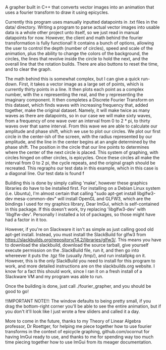 A grapher built in C++ that converts vector images into an animation that uses a fourier transform to draw it using epicycles.

Currently this program uses manually inputted datapoints in .txt files in the data/ directory. Writing a program to parse actual vector images into usable data is a whole other project unto itself, so we just read in manual datapoints for now. However, the client and math behind the fourier transformation is fully functional! It contains a bunch of options, allowing the user to control the depth (number of circles), speed and scale of the animation, plus the ability to change the colors of the background, the circles, the lines that revolve inside the circle to hold the next, and the overall line that the rotation builds. There are also buttons to reset the time, and to clear the graph.

The math behind this is somewhat complex, but I can give a quick run-down. First, it takes a vector image as a large set of points, which is currently thirty points in a line. It then plots each point as a complex number, with the x representing the real, and the y representing the imaginary component. It then completes a Discrete Fourier Transform on this dataset, which finds waves with increasing frequency that, added together, make the original dataset. Namely, it will make twice as many waves as there are datapoints, so in our case we will make sixty waves, from a frequency of one wave over an interval from 0 to 2 * pi, to thirty waves over that same interval. From this wave we are able to calculate our amplitude and phase shift, which we use to plot our circles. We plot our first circle in the center-ish of the screen, with the radius represented by our amplitude, and the line in the center begins at an angle determined by the phase shift. The position in the circle that our line points to determines where the center of the next circle is placed. This system of graphing, with circles hinged on other circles, is epicycles. Once these circles all make the interval from 0 to 2 pi, the cycle repeats, and the original graph should be recreated. This regraphs our test data in this example, which in this case is a diagonal line. Our test data is found f

Building this is done by simply calling 'make', however these graphics libraries do have to be installed first. For installing on a Debian Linux system (i.e. Ubuntu), I'm almost certain that calling "sudo apt-get install libglfw3-dev mesa-common-dev" will install OpenGL and GLFW3, which are the bindings I used for my graphics library, Dear ImGui, which is self-contained in this package. If this doesn't work, try replacing 'libglfw3-dev' with 'libglfw-dev'. Personally I installed a lot of packages, so those might have had a factor in it too. 

However, if you're on Slackware it isn't as simple as just calling good old apt-get install. Instead, you must install the SlackBuild for glfw3 from https://slackbuilds.org/repository/14.2/libraries/glfw3/. This means you have to download the slackbuild, download the source tarball, give yourself execute permission on the .SlackBuild file, run it, and then go into whereever it puts the .tgz file (usually /tmp/), and run installpkg on it. However, this is the only SlackBuild you need to install for this program to work, and more detailed instructions are on the slackbuilds.org website. I know for a fact this should work, since I ran it on a fresh install of a Slackware VM and my program was able to run. 

Once the building is done, just call ./fourier_grapher, and you should be good to go!

!!IMPORTANT NOTE!!: The window defaults to being pretty small, if you drag the bottom-right corner you'll be able to see the entire animation, but if you don't it'll look like I just wrote a few sliders and called it a day.

More to come in the future, thanks to my Theory of Linear Algebra professor, Dr Roettger, for helping me piece together how to use fourier transforms in the context of epicycle graphing, github.com/ocornut for having ImGui ready to use, and thanks to me for spending way too much time piecing together how to use ImGui from its meager documentation.